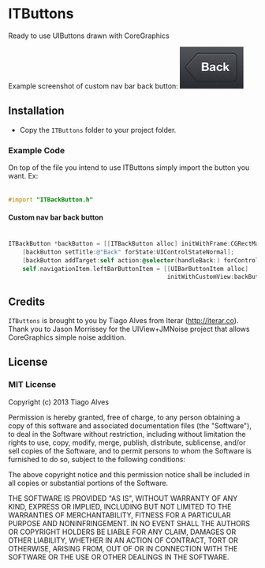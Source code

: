 ITButtons
=========

Ready to use UIButtons drawn with CoreGraphics

Example screenshot of custom nav bar back button:
![Screenshot](https://github.com/alvesjtiago/ITButtons/raw/master/screenshot.png)

## Installation
- Copy the `ITButtons` folder to your project folder.

### Example Code

On top of the file you intend to use ITButtons simply import the button you want. Ex:
```objective-c

#import "ITBackButton.h"
```

#### Custom nav bar back button

```objective-c

ITBackButton *backButton = [[ITBackButton alloc] initWithFrame:CGRectMake(0, 0, 54, 30)];
    [backButton setTitle:@"Back" forState:UIControlStateNormal];
    [backButton addTarget:self action:@selector(handleBack:) forControlEvents:UIControlEventTouchUpInside];
    self.navigationItem.leftBarButtonItem = [[UIBarButtonItem alloc]
                                             initWithCustomView:backButton];
```

## Credits

`ITButtons` is brought to you by Tiago Alves from Iterar (http://iterar.co).
Thank you to Jason Morrissey for the UIView+JMNoise project that allows CoreGraphics simple noise addition.

## License

### MIT License

Copyright (c) 2013 Tiago Alves

Permission is hereby granted, free of charge, to any person obtaining a copy
of this software and associated documentation files (the "Software"), to deal
in the Software without restriction, including without limitation the rights
to use, copy, modify, merge, publish, distribute, sublicense, and/or sell
copies of the Software, and to permit persons to whom the Software is
furnished to do so, subject to the following conditions:

The above copyright notice and this permission notice shall be included in
all copies or substantial portions of the Software.

THE SOFTWARE IS PROVIDED "AS IS", WITHOUT WARRANTY OF ANY KIND, EXPRESS OR
IMPLIED, INCLUDING BUT NOT LIMITED TO THE WARRANTIES OF MERCHANTABILITY,
FITNESS FOR A PARTICULAR PURPOSE AND NONINFRINGEMENT. IN NO EVENT SHALL THE
AUTHORS OR COPYRIGHT HOLDERS BE LIABLE FOR ANY CLAIM, DAMAGES OR OTHER
LIABILITY, WHETHER IN AN ACTION OF CONTRACT, TORT OR OTHERWISE, ARISING FROM,
OUT OF OR IN CONNECTION WITH THE SOFTWARE OR THE USE OR OTHER DEALINGS IN
THE SOFTWARE.